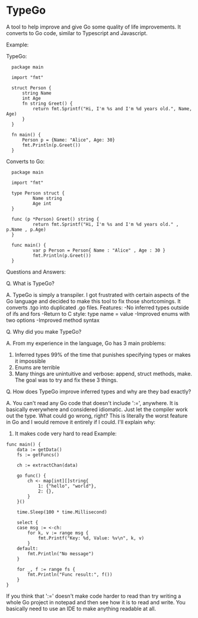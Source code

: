 # TypeGo

A tool to help improve and give Go some quality of life improvements.
It converts to Go code, similar to Typescript and Javascript.

Example:

TypeGo:
```
  package main

  import "fmt"
  
  struct Person {
      string Name
      int Age
      fn string Greet() {
          return fmt.Sprintf("Hi, I'm %s and I'm %d years old.", Name, Age)
      }
  }
    
  fn main() {
      Person p = {Name: "Alice", Age: 30}
      fmt.Println(p.Greet())
  }
```

Converts to Go:

```
  package main
  
  import "fmt"
  
  type Person struct {
          Name string
          Age int
  }
  
  func (p *Person) Greet() string {
          return fmt.Sprintf("Hi, I'm %s and I'm %d years old." , p.Name , p.Age)
  }
  
  func main() {
          var p Person = Person{ Name : "Alice" , Age : 30 }
          fmt.Println(p.Greet())
  }
```

Questions and Answers:

Q. What is TypeGo?

  A. TypeGo is simply a transpiler. I got frustrated with certain aspects of the Go language and decided to make this tool to fix those shortcomings.
  It converts .tgo into duplicated .go files.
  Features:
  -No inferred types outside of ifs and fors
  -Return to C style: type name = value
  -Improved enums with two options
  -Improved method syntax

Q. Why did you make TypeGo?

  A. From my experience in the language, Go has 3 main problems:
  1. Inferred types 99% of the time that punishes specifying types or makes it impossible
  2. Enums are terrible
  3. Many things are unintuitive and verbose: append, struct methods, make.
  The goal was to try and fix these 3 things.

Q. How does TypeGo improve inferred types and why are they bad exactly?

A. You can't read any Go code that doesn't include ':=', anywhere. It is basically everywhere and considered idiomatic.
Just let the compiler work out the type. What could go wrong, right?
This is literally the worst feature in Go and I would remove it entirely if I could. I'll explain why:
1. It makes code very hard to read
Example:

```
func main() {
	data := getData()
	fs := getFuncs()

	ch := extractChan(data)

	go func() {
		ch <- map[int][]string{
			1: {"hello", "world"},
			2: {},
		}
	}()

	time.Sleep(100 * time.Millisecond)

	select {
	case msg := <-ch:
		for k, v := range msg {
			fmt.Printf("Key: %d, Value: %v\n", k, v)
		}
	default:
		fmt.Println("No message")
	}

	for _, f := range fs {
		fmt.Println("Func result:", f())
	}
}

```

If you think that ':=' doesn't make code harder to read than try writing a whole Go project in notepad and then see how it is to read and write.
You basically need to use an IDE to make anything readable at all.

